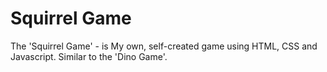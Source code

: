 # Squirrel Game

The 'Squirrel Game' - is My own, self-created game using HTML, CSS and Javascript.
Similar to the 'Dino Game'.
